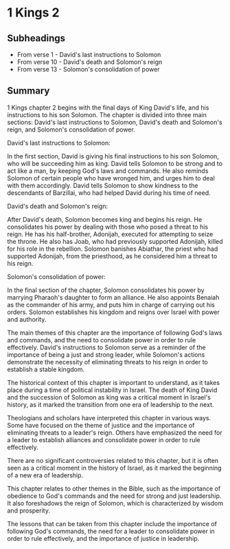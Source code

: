 # 1 Kings 2

## Subheadings

* From verse 1 - David's last instructions to Solomon
* From verse 10 - David's death and Solomon's reign
* From verse 13 - Solomon's consolidation of power

## Summary

1 Kings chapter 2 begins with the final days of King David's life, and his instructions to his son Solomon. The chapter is divided into three main sections: David's last instructions to Solomon, David's death and Solomon's reign, and Solomon's consolidation of power.

David's last instructions to Solomon:

In the first section, David is giving his final instructions to his son Solomon, who will be succeeding him as king. David tells Solomon to be strong and to act like a man, by keeping God's laws and commands. He also reminds Solomon of certain people who have wronged him, and urges him to deal with them accordingly. David tells Solomon to show kindness to the descendants of Barzillai, who had helped David during his time of need.

David's death and Solomon's reign:

After David's death, Solomon becomes king and begins his reign. He consolidates his power by dealing with those who posed a threat to his reign. He has his half-brother, Adonijah, executed for attempting to seize the throne. He also has Joab, who had previously supported Adonijah, killed for his role in the rebellion. Solomon banishes Abiathar, the priest who had supported Adonijah, from the priesthood, as he considered him a threat to his reign.

Solomon's consolidation of power:

In the final section of the chapter, Solomon consolidates his power by marrying Pharaoh's daughter to form an alliance. He also appoints Benaiah as the commander of his army, and puts him in charge of carrying out his orders. Solomon establishes his kingdom and reigns over Israel with power and authority.

The main themes of this chapter are the importance of following God's laws and commands, and the need to consolidate power in order to rule effectively. David's instructions to Solomon serve as a reminder of the importance of being a just and strong leader, while Solomon's actions demonstrate the necessity of eliminating threats to his reign in order to establish a stable kingdom.

The historical context of this chapter is important to understand, as it takes place during a time of political instability in Israel. The death of King David and the succession of Solomon as king was a critical moment in Israel's history, as it marked the transition from one era of leadership to the next.

Theologians and scholars have interpreted this chapter in various ways. Some have focused on the theme of justice and the importance of eliminating threats to a leader's reign. Others have emphasized the need for a leader to establish alliances and consolidate power in order to rule effectively.

There are no significant controversies related to this chapter, but it is often seen as a critical moment in the history of Israel, as it marked the beginning of a new era of leadership.

This chapter relates to other themes in the Bible, such as the importance of obedience to God's commands and the need for strong and just leadership. It also foreshadows the reign of Solomon, which is characterized by wisdom and prosperity.

The lessons that can be taken from this chapter include the importance of following God's commands, the need for a leader to consolidate power in order to rule effectively, and the importance of justice in leadership.
